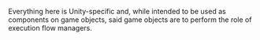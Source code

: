 Everything here is Unity-specific and, while intended to be used as components on game objects, said game objects are to perform the role of execution flow managers.